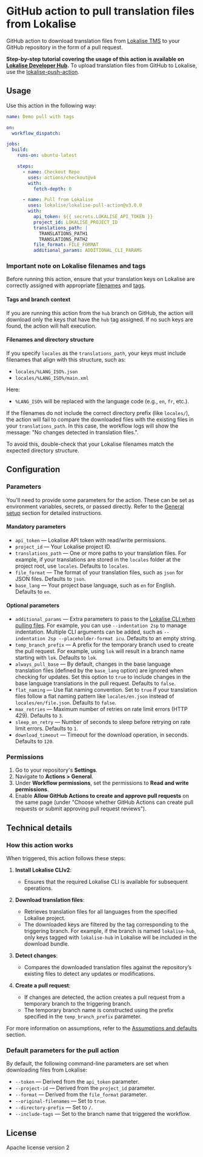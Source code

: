 # GitHub action to pull translation files from Lokalise

GitHub action to download translation files from [Lokalise TMS](https://lokalise.com/) to your GitHub repository in the form of a pull request.

**Step-by-step tutorial covering the usage of this action is available on [Lokalise Developer Hub](https://developers.lokalise.com/docs/github-actions).** To upload translation files from GitHub to Lokalise, use the [lokalise-push-action](https://github.com/lokalise/lokalise-push-action).

## Usage

Use this action in the following way:

```yaml
name: Demo pull with tags

on:
  workflow_dispatch:

jobs:
  build:
    runs-on: ubuntu-latest

    steps:
      - name: Checkout Repo
        uses: actions/checkout@v4
        with:
          fetch-depth: 0

      - name: Pull from Lokalise
        uses: lokalise/lokalise-pull-action@v3.0.0
        with:
          api_token: ${{ secrets.LOKALISE_API_TOKEN }}
          project_id: LOKALISE_PROJECT_ID
          translations_path: |
            TRANSLATIONS_PATH1
            TRANSLATIONS_PATH2
          file_format: FILE_FORMAT
          additional_params: ADDITIONAL_CLI_PARAMS
```

### Important note on Lokalise filenames and tags

Before running this action, ensure that your translation keys on Lokalise are correctly assigned with appropriate [filenames](https://docs.lokalise.com/en/articles/2281317-filenames) and [tags](https://docs.lokalise.com/en/articles/1475552-tags).

#### Tags and branch context

If you are running this action from the `hub` branch on GitHub, the action will download only the keys that have the `hub` tag assigned. If no such keys are found, the action will halt execution.

#### Filenames and directory structure

If you specify `locales` as the `translations_path`, your keys must include filenames that align with this structure, such as:

- `locales/%LANG_ISO%.json`
- `locales/%LANG_ISO%/main.xml`

Here:

- `%LANG_ISO%` will be replaced with the language code (e.g., `en`, `fr`, etc.).

If the filenames do not include the correct directory prefix (like `locales/`), the action will fail to compare the downloaded files with the existing files in your `translations_path`. In this case, the workflow logs will show the message: "No changes detected in translation files.".

To avoid this, double-check that your Lokalise filenames match the expected directory structure.

## Configuration

### Parameters

You'll need to provide some parameters for the action. These can be set as environment variables, secrets, or passed directly. Refer to the [General setup](https://developers.lokalise.com/docs/github-actions#general-setup-overview) section for detailed instructions.

#### Mandatory parameters

- `api_token` — Lokalise API token with read/write permissions.
- `project_id` — Your Lokalise project ID.
- `translations_path` — One or more paths to your translation files. For example, if your translations are stored in the `locales` folder at the project root, use `locales`. Defaults to `locales`.
- `file_format` — The format of your translation files, such as `json` for JSON files. Defaults to `json`.
- `base_lang` — Your project base language, such as `en` for English. Defaults to `en`.

#### Optional parameters

- `additional_params` — Extra parameters to pass to the [Lokalise CLI when pulling files](https://github.com/lokalise/lokalise-cli-2-go/blob/main/docs/lokalise2_file_download.md). For example, you can use `--indentation 2sp` to manage indentation. Multiple CLI arguments can be added, such as `--indentation 2sp --placeholder-format icu`. Defaults to an empty string.
- `temp_branch_prefix` — A prefix for the temporary branch used to create the pull request. For example, using `lok` will result in a branch name starting with `lok`. Defaults to `lok`.
- `always_pull_base` — By default, changes in the base language translation files (defined by the `base_lang` option) are ignored when checking for updates. Set this option to `true` to include changes in the base language translations in the pull request. Defaults to `false`.
- `flat_naming` — Use flat naming convention. Set to `true` if your translation files follow a flat naming pattern like `locales/en.json` instead of `locales/en/file.json`. Defaults to `false`.
- `max_retries` — Maximum number of retries on rate limit errors (HTTP 429). Defaults to `3`.
- `sleep_on_retry` — Number of seconds to sleep before retrying on rate limit errors. Defaults to `1`.
- `download_timeout` — Timeout for the download operation, in seconds. Defaults to `120`.

### Permissions

1. Go to your repository's **Settings**.
2. Navigate to **Actions > General**.
3. Under **Workflow permissions**, set the permissions to **Read and write permissions**.
4. Enable **Allow GitHub Actions to create and approve pull requests** on the same page (under "Choose whether GitHub Actions can create pull requests or submit approving pull request reviews").

## Technical details

### How this action works

When triggered, this action follows these steps:

1. **Install Lokalise CLIv2**:
   - Ensures that the required Lokalise CLI is available for subsequent operations.

2. **Download translation files**:
   - Retrieves translation files for all languages from the specified Lokalise project.
   - The downloaded keys are filtered by the tag corresponding to the triggering branch. For example, if the branch is named `lokalise-hub`, only keys tagged with `lokalise-hub` in Lokalise will be included in the download bundle.

3. **Detect changes**:
   - Compares the downloaded translation files against the repository’s existing files to detect any updates or modifications.

4. **Create a pull request**:
   - If changes are detected, the action creates a pull request from a temporary branch to the triggering branch.
   - The temporary branch name is constructed using the prefix specified in the `temp_branch_prefix` parameter.

For more information on assumptions, refer to the [Assumptions and defaults](https://developers.lokalise.com/docs/github-actions#assumptions-and-defaults) section.

### Default parameters for the pull action

By default, the following command-line parameters are set when downloading files from Lokalise:

- `--token` — Derived from the `api_token` parameter.
- `--project-id` — Derived from the `project_id` parameter.
- `--format` — Derived from the `file_format` parameter.
- `--original-filenames` — Set to `true`.
- `--directory-prefix` — Set to `/`.
- `--include-tags` — Set to the branch name that triggered the workflow.

## License

Apache license version 2